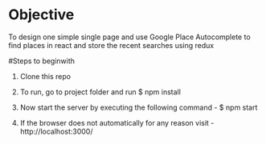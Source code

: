 # Objective

To design one simple single page and use Google Place Autocomplete to find places in react and store the recent searches using redux

#Steps to beginwith 

1. Clone this repo

2. To run, go to project folder and run
$ npm install

3. Now start the server by executing the following command -
$ npm start

4. If the browser does not automatically for any reason visit - http://localhost:3000/
